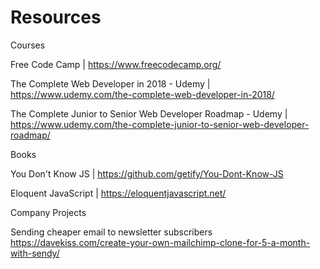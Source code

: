# Resources

Courses

Free Code Camp | https://www.freecodecamp.org/

The Complete Web Developer in 2018 - Udemy | https://www.udemy.com/the-complete-web-developer-in-2018/

The Complete Junior to Senior Web Developer Roadmap - Udemy | https://www.udemy.com/the-complete-junior-to-senior-web-developer-roadmap/

Books

You Don't Know JS | https://github.com/getify/You-Dont-Know-JS

Eloquent JavaScript | https://eloquentjavascript.net/


Company Projects 

Sending cheaper email to newsletter subscribers https://davekiss.com/create-your-own-mailchimp-clone-for-5-a-month-with-sendy/
